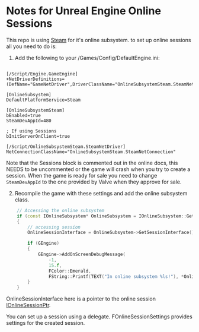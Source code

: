 # Notes for Unreal Engine Online Sessions

This repo is using [Steam](https://docs.unrealengine.com/5.2/en-US/online-subsystem-steam-interface-in-unreal-engine/) for it's online subsystem.
to set up online sessions all you need to do is:
1. Add the following to your /Games/Config/DefaultEngine.ini:
```config

[/Script/Engine.GameEngine]
+NetDriverDefinitions=(DefName="GameNetDriver",DriverClassName="OnlineSubsystemSteam.SteamNetDriver",DriverClassNameFallback="OnlineSubsystemUtils.IpNetDriver")

[OnlineSubsystem]
DefaultPlatformService=Steam

[OnlineSubsystemSteam]
bEnabled=true
SteamDevAppId=480

; If using Sessions
bInitServerOnClient=true

[/Script/OnlineSubsystemSteam.SteamNetDriver]
NetConnectionClassName="OnlineSubsystemSteam.SteamNetConnection"
```
Note that the Sessions block is commented out in the online docs, 
this NEEDS to be uncommented or the game will crash when you try 
to create a session. 
When the game is ready for sale you need to change `SteamDevAppId` to the one
provided by Valve when they approve for sale.

2. Recompile the game with these settings and add the online subsystem
class.
```c++
	// Accessing the online subsystem
	if (const IOnlineSubsystem* OnlineSubsystem = IOnlineSubsystem::Get())
	{
		// accessing session
		OnlineSessionInterface = OnlineSubsystem->GetSessionInterface();

		if (GEngine)
		{
			GEngine->AddOnScreenDebugMessage(
				-1,
				15.f,
				FColor::Emerald,
				FString::Printf(TEXT("In online subsystem %ls!"), *OnlineSubsystem->GetSubsystemName().ToString()));
		}
	}
```

OnlineSessionInterface here is a pointer to the online session [IOnlineSessionPtr](https://docs.unrealengine.com/5.0/en-US/API/Plugins/OnlineSubsystem/Interfaces/IOnlineSessionPtr/).

You can set up a session using a delegate. FOnlineSessionSettings provides settings for the created session.
